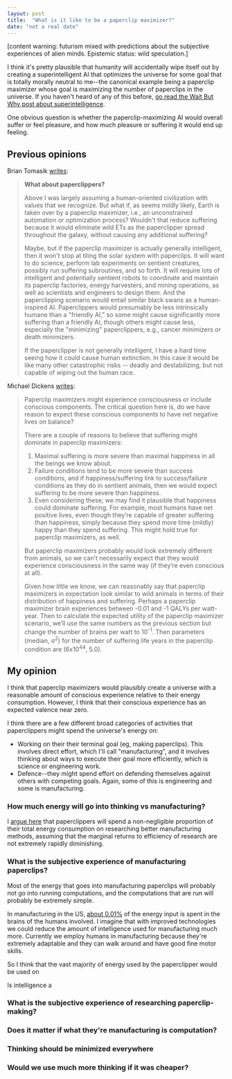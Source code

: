 ```yaml
---
layout: post
title:  "What is it like to be a paperclip maximizer?"
date: "not a real date"
---
```


[content warning: futurism mixed with predictions about the subjective experiences of alien minds. Epistemic status: wild speculation.]

I think it's pretty plausible that humanity will accidentally wipe itself out by creating a superintelligent AI that optimizes the universe for some goal that is totally morally neutral to me--the canonical example being a paperclip maximizer whose goal is maximizing the number of paperclips in the universe. If you haven't heard of any of this before, [go read the Wait But Why post about superintelligence](waitbutwhy.com/2015/01/artificial-intelligence-revolution-1.html).

One obvious question is whether the paperclip-maximizing AI would overall suffer or feel pleasure, and how much pleasure or suffering it would end up feeling.

## Previous opinions

Brian Tomasik [writes](https://foundational-research.org/risks-of-astronomical-future-suffering/#What_about_paperclippers):

> **What about paperclippers?**
>
> Above I was largely assuming a human-oriented civilization with values that we recognize. But what if, as seems mildly likely, Earth is taken over by a paperclip maximizer, i.e., an unconstrained automation or optimization process? Wouldn't that reduce suffering because it would eliminate wild ETs as the paperclipper spread throughout the galaxy, without causing any additional suffering?
>
> Maybe, but if the paperclip maximizer is actually generally intelligent, then it won't stop at tiling the solar system with paperclips. It will want to do science, perform lab experiments on sentient creatures, possibly run suffering subroutines, and so forth. It will require lots of intelligent and potentially sentient robots to coordinate and maintain its paperclip factories, energy harvesters, and mining operations, as well as scientists and engineers to design them. And the paperclipping scenario would entail similar black swans as a human-inspired AI. Paperclippers would presumably be less intrinsically humane than a "friendly AI," so some might cause significantly more suffering than a friendly AI, though others might cause less, especially the "minimizing" paperclippers, e.g., cancer minimizers or death minimizers.
>
> If the paperclipper is not generally intelligent, I have a hard time seeing how it could cause human extinction. In this case it would be like many other catastrophic risks -- deadly and destabilizing, but not capable of wiping out the human race.

Michael Dickens [writes](http://mdickens.me/2016/04/17/preventing_human_extinction,_now_with_numbers!/#paperclip-condition):

> Paperclip maximizers might experience consciousness or include conscious components. The critical question here is, do we have reason to expect these conscious components to have net negative lives on balance?
>
> There are a couple of reasons to believe that suffering might dominate in paperclip maximizers:
>
> 1. Maximal suffering is more severe than maximal happiness in all the beings we know about.
> 2. Failure conditions tend to be more severe than success conditions, and if happiness/suffering link to success/failure conditions as they do in sentient animals, then we would expect suffering to be more severe than happiness.
> 3. Even considering these, we may find it plausible that happiness could dominate suffering. For example, most humans have net positive lives, even though they’re capable of greater suffering than happiness, simply because they spend more time (mildly) happy than they spend suffering. This might hold true for paperclip maximizers, as well.
>
> But paperclip maximizers probably would look extremely different from animals, so we can’t necessarily expect that they would experience consciousness in the same way (if they’re even conscious at all).
>
> Given how little we know, we can reasonably say that paperclip maximizers in expectation look similar to wild animals in terms of their distribution of happiness and suffering. Perhaps a paperclip maximizer brain experiences between -0.01 and -1 QALYs per watt-year. Then to calculate the expected utility of the paperclip maximizer scenario, we’ll use the same numbers as the previous section but change the number of brains per watt to 10<sup>-1</sup>. Then parameters (median, σ<sup>2</sup>) for the number of suffering life years in the paperclip condition are (6x10<sup>44</sup>, 5.0).

## My opinion

I think that paperclip maximizers would plausibly create a universe with a reasonable amount of conscious experience relative to their energy consumption. However, I think that their conscious experience has an expected valence near zero.

I think there are a few different broad categories of activities that paperclippers might spend the universe's energy on:

- Working on their their terminal goal (eg, making paperclips). This involves direct effort, which I'll call "manufacturing", and it involves thinking about ways to execute their goal more efficiently, which is science or engineering work.
- Defence--they might spend effort on defending themselves against others with competing goals. Again, some of this is engineering and some is manufacturing.

### How much energy will go into thinking vs manufacturing?

I [argue here](/2016/11/26/research) that paperclippers will spend a non-negligible proportion of their total energy consumption on researching better manufacturing methods, assuming that the marginal returns to efficiency of research are not extremely rapidly diminishing.

### What is the subjective experience of manufacturing paperclips?

Most of the energy that goes into manufacturing paperclips will probably not go into running computations, and the computations that are run will probably be extremely simple.

In manufacturing in the US, [about 0.01%](https://www.getguesstimate.com/models/7764) of the energy input is spent in the brains of the humans involved. I imagine that with improved technologies we could reduce the amount of intelligence used for manufacturing much more. Currently we employ humans in manufacturing because they're extremely adaptable and they can walk around and have good fine motor skills.



So I think that the vast majority of energy used by the paperclipper would be used on

Is intelligence a

### What is the subjective experience of researching paperclip-making?

### Does it matter if what they're manufacturing is computation?

### Thinking should be minimized everywhere

### Would we use much more thinking if it was cheaper?
